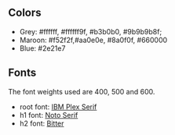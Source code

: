 ## Colors

- Grey: #ffffff, #ffffff9f, #b3b0b0, #9b9b9b8f;
- Maroon: #f52f2f,#aa0e0e, #8a0f0f, #660000
- Blue: #2e21e7

## Fonts

The font weights used are 400, 500 and 600.

- root font: [IBM Plex Serif](https://fonts.google.com/specimen/IBM+Plex+Serif)
- h1 font: [Noto Serif](https://fonts.google.com/noto/specimen/Noto+Serif?category=Serif)
- h2 font: [Bitter](https://fonts.google.com/specimen/Bitter?category=Serif)

